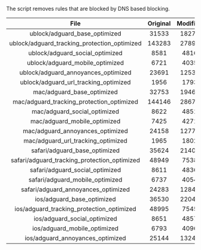 The script removes rules that are blocked by DNS based blocking.


| File | Original | Modified |
|:----:|:-----:|:-----:|
| ublock/adguard_base_optimized | 31533 | 18278 |
| ublock/adguard_tracking_protection_optimized | 143283 | 27892 |
| ublock/adguard_social_optimized | 8581 | 4816 |
| ublock/adguard_mobile_optimized | 6721 | 4035 |
| ublock/adguard_annoyances_optimized | 23691 | 12533 |
| ublock/adguard_url_tracking_optimized | 1956 | 1793 |
| mac/adguard_base_optimized | 32753 | 19464 |
| mac/adguard_tracking_protection_optimized | 144146 | 28675 |
| mac/adguard_social_optimized | 8622 | 4851 |
| mac/adguard_mobile_optimized | 7425 | 4271 |
| mac/adguard_annoyances_optimized | 24158 | 12774 |
| mac/adguard_url_tracking_optimized | 1965 | 1802 |
| safari/adguard_base_optimized | 35624 | 21408 |
| safari/adguard_tracking_protection_optimized | 48949 | 7538 |
| safari/adguard_social_optimized | 8611 | 4836 |
| safari/adguard_mobile_optimized | 6737 | 4054 |
| safari/adguard_annoyances_optimized | 24283 | 12848 |
| ios/adguard_base_optimized | 36530 | 22045 |
| ios/adguard_tracking_protection_optimized | 48995 | 7545 |
| ios/adguard_social_optimized | 8651 | 4857 |
| ios/adguard_mobile_optimized | 6793 | 4096 |
| ios/adguard_annoyances_optimized | 25144 | 13243 |